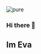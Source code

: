 <picture>
 <source media="(prefers-color-scheme: dark)" srcset="YOUR-DARKMODE-IMAGE">
 <source media="(prefers-color-scheme: light)" srcset="YOUR-LIGHTMODE-IMAGE">
 <img alt="pure" src="https://www.google.com/url?sa=i&url=https%3A%2F%2Funsplash.com%2Fs%2Fphotos%2Fnatur&psig=AOvVaw0OZKeePOQahrbKFY9SCD2T&ust=1691300193569000&source=images&cd=vfe&opi=89978449&ved=0CBEQjRxqFwoTCIiW5qvmxIADFQAAAAAdAAAAABAE">
</picture>

### Hi there 👋

## Im Eva

<!--
**Edubova/Edubova** is a ✨ _special_ ✨ repository because its `README.md` (this file) appears on your GitHub profile.

Here are some ideas to get you started:

- 🔭 I’m currently working on ...
- 🌱 I’m currently learning ...
- 👯 I’m looking to collaborate on ...
- 🤔 I’m looking for help with ...
- 💬 Ask me about ...
- 📫 How to reach me: ...
- 😄 Pronouns: ...
- ⚡ Fun fact: ...
-->
